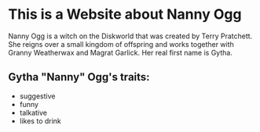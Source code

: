 # This is a Website about Nanny Ogg

Nanny Ogg is a witch on the Diskworld that was created by Terry Pratchett.
She reigns over a small kingdom of offspring and works together with Granny Weatherwax and Magrat Garlick.
Her real first name is Gytha.

## Gytha "Nanny" Ogg's traits:
* suggestive
* funny
* talkative
* likes to drink
